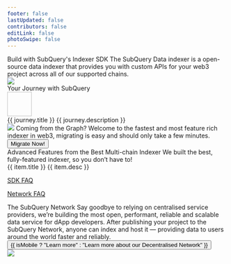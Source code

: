 ```yaml
---
footer: false
lastUpdated: false
contributors: false
editLink: false
photoSwipe: false
---
```


<link rel="stylesheet" href="/assets/style/homepage.css" as="style" />
<div class="welcomeContainer">
  <div class="bannerRow">
    <div class="flexColCenter gp24" style="max-width: 614px; z-index: 1;">
      <Typography tag="h2">Build with SubQuery's Indexer SDK</Typography>
      <Typography tag="h5">The SubQuery Data indexer is a open-source data indexer that provides you with custom APIs for your web3 project across all of our supported chains.</Typography>
    </div>
    <div class="bannerImage">
      <div class="bannerImageBg"></div>
      <img src="/assets/img/indexerBanner.png" />
    </div>
  </div>
  <QuickStart></QuickStart>
  <div class="flexCol layout mt80">
    <Typography tag="h3">Your Journey with SubQuery</Typography>
    <div class="flex gp24" v-for="journey, index in journeies" :key="journey.title" :style="{
        padding: '24px 0',
        borderBottom: index !== journeies.length - 1 ? '1px solid var(--dark-mode-border)' : ''
      }" >
      <img :src="journey.iconSrc" width="56" height="56" />
      <div class="flexCol">
      <router-link :to="{path: journey.path}">
        <Typography tag="a" family="heading" fontSize="26">{{ journey.title }}</Typography>
        </router-link>
        <Typography tag="p" type="secondary" style="margin-top: 16px;">{{ journey.description }}</Typography>
      </div>
    </div>
  </div>
    <div class="layout mt80">
      <div class="graphGuide">
        <img src="/assets/img/graphGuideIcon.svg" />
        <Typography tag="h4" fontSize="32" style="margin-top: 32px">Coming from the Graph?</Typography>
        <Typography tag="p" size="large" maxWidth="630" center style="margin-top: 16px;margin-bottom:32px">Welcome to the fastest and most feature rich indexer in web3, migrating is easy and should only take a few minutes.</Typography>
        <router-link :to="{path: '/indexer/build/graph-migration.html'}">
          <Button type="danger">
            Migrate Now!
          </Button>
        </router-link>
      </div>
    </div>
    <div class="layout mt80">
      <Typography tag="h4" fontSize="32">Advanced Features from the Best Multi-chain Indexer</Typography>
      <Typography type="secondary" tag="p" size="large" style="margin-top: 24px; margin-bottom: 40px;">We built the best, fully-featured indexer, so you don’t have to!</Typography>
      <div class="grid3column gp24 flexColMobile">
        <BaseCard  v-for="item in advancedFeatures" :key="item.title">
          <router-link class="item" :to="{path: item.link}">
            <Typography tag="p">{{ item.title }}</Typography>
            <Typography tag="p" size="medium" style="margin-top: 16px;">{{ item.desc }}</Typography>
          </router-link>
        </BaseCard>
      </div>
    </div>
    <Banner title="Want a More in Depth Learning Experience?" description="We have detailed, step by step learning course. Follow video tutorials alongside real world examples." buttonText="Start your Course" buttonLink="/indexer/academy/herocourse/welcome.html" backgroundUrl="/assets/img/wantMoreDepthBg.png"></Banner>
    <Faqs></Faqs>
    <p><a href="https://academy.subquery.network/indexer/miscellaneous/faq.html">SDK FAQ</a></p>
    <p><a href="https://academy.subquery.network/subquery_network/faq.html">Network FAQ</a></p>
    <div class="flex layout mt80 flexColMobile" style="justify-content: space-between;">
      <div class="flexCol gp24" style="max-width: 590px">
        <Typography tag="h35">The SubQuery Network</Typography>
        <Typography tag="p" size="large" type="secondary">Say goodbye to relying on centralised service providers, we’re building the most open, performant, reliable and scalable data service for dApp developers. </Typography>
        <Typography tag="p" size="large" type="secondary">After publishing your project to the SubQuery Network, anyone can index and host it — providing data to users around the world faster and reliably.</Typography>
        <div class="flex">
        <router-link :style="{
            width: isMobile ? '100%' : 'auto'
          }" :to="{path: '/subquery_network/welcome.html'}">
          <Button :style="{
            width: isMobile ? '100%' : 'auto',
            justifyContent: 'center'
          }">
            {{ isMobile ? "Learn more" : "Learn more about our Decentralised Network" }}
          </Button>
        </router-link>
        </div>
      </div>
      <img :style="{
        marginTop: isMobile ? '' : '-50px'}" src="/assets/img/networkBanner.png" :width="isMobile ? '100%' : 516" :height="isMobile ? 'auto': 392" />
    </div>
    <NeedHelp></NeedHelp>
    <Footer></Footer>
  </div>

<script setup>
import { ref, onMounted } from 'vue'

const isMobile = ref(false)

const checkIsMobile = () => {
  if (window.screen && window.screen.width < 768) {
    isMobile.value = true
  } else {
    isMobile.value = false
  }
 }

onMounted(() => {
  checkIsMobile()
  window.addEventListener('resize', checkIsMobile)
})

const advancedFeatures = ref([
  {
    title: 'EVM, WASM, and more',
    desc: 'Supports most smart contract execution languages.',
    link: '/indexer/build/substrate-evm.html'
  },
  {
    title: 'Write once, run anywhere',
    desc: 'Large multichain support and your gateway to Polkadot.',
    link: '/indexer/build/multi-chain.html'

  },
  {
    title: 'Absolute performance',
    desc: 'Fast syncing and indexing optimisations.',
    link: '/indexer/build/optimisation.html'

  },
  {
    title: 'The power of GraphQL',
    desc: 'Filtering, subscriptions, aggregation - all the features that you need.',
    link: '/indexer/build/query.html'
  },
  {
    title: 'Faster reindexing',
    desc: 'Automated historical state tracking means you can reindex partial data faster.',
    link: '/indexer/build/historical.html'
  },
  {
    title: 'Lightweight and portable',
    desc: 'Doesn’t require an extremely costly archive, connect directly to any RPC.',
    link: '/indexer/build/optimisation.html'

  }
])

const journeies = ref([
  {
    "iconSrc": "/assets/img/journeyIcon1.svg",
    "path": "/indexer/build/introduction.html",
    "title": "1. Build",
    "description": "Initialise your project, define your entities using GraphQL, identify the trigger events, and write simple mapping functions that process your data - that’s it! Theres no need for pre-existing data archives, write simply in Typescript and test locally with Docker."
  },
  {
    "iconSrc": "/assets/img/journeyIcon2.svg",
    "path": "/indexer/run_publish/run.html",
    "title": "2. Run and Query",
    "description": "Make advanced, flexible, but simple queries over GraphQL from any website or app. We even support advanced features like aggregate functions and allow you to subscribe to new data."
  },
  {
    "iconSrc": "/assets/img/journeyIcon3.svg",
    "path": "/indexer/run_publish/publish.html",
    "title": "3. Publish",
    "description": "Running a SubQuery Project is easy, or if you don’t want to run and manage production infrastructure, use our self-service platform to publish and run a production SubQuery project in only a few minutes."
  },
  {
    "iconSrc": "/assets/img/journeyIcon6.svg",
    "path": "/subquery_network/publish.html",
    "title": "4. Deploy to the SubQuery Network",
    "description": "Our decentralised service is a web3 infrastructure revolution. We’re building the most open, performant, reliable, and scalable data service for dApp developers which will index and serve data to the global community in an incentivised and verifiable way."
  },
  {
    "iconSrc": "/assets/img/journeyIcon5.svg",
    "path": "/indexer/build/optimisation.html",
    "title": "5. Optimise your Project",
    "description": "Performance is a crucial factor in each project. We’re here to give you guidance on how to optimise your SubQuery project to speed it up."
  }
])
</script>
